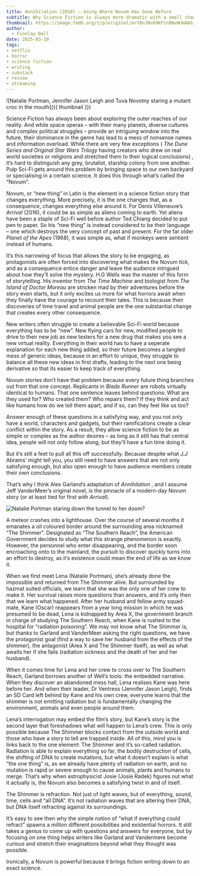 ```yaml
---
title: Annihilation (2018) – Going Where Novum Has Gone Before
subtitle: Why Science Fiction is always more dramatic with a small change rather than a big one.
thumbnail: https://image.tmdb.org/t/p/original/mrY8nJNnk9KFtn8NvWnHA8Gi1oI.jpg
author:
  - Finnlay Dall
date: 2025-03-10
tags:
- netflix
- horror
- science fiction
- writing
- substack
- review
- streaming
---
```

![Natalie Portman, Jennifer Jason Leigh and Tuva Novotny staring a mutant croc in the mouth]({{ thumbnail }})

Science Fiction has always been about exploring the outer reaches of our reality. And while space operas – with their many planets, diverse cultures and complex political struggles – provide an intriguing window into the future, their dominance in the genre has lead to a mess of nonsense names and information overload. While there are very few exceptions ( *The Dune Series and Original Star Wars Trilogy* having creators who drew on real world societies or religions and stretched them to their logical conclusions) *,* it’s hard to distinguish any grey, brutalist, starship colony from one another. Pulp Sci-Fi gets around this problem by bringing space to our own backyard or specialising in a certain science. It does this through what’s called the “Novum”.

Novum, or “new thing” in Latin is the element in a science fiction story that changes everything. More precisely, it is the one changes that, as a consequence, changes everything else around it. For Denis Villeneuve’s *Arrival* (2016), it could be as simple as aliens coming to earth. Yet aliens have been a staple of Sci-Fi well before author Ted Chiang decided to put pen to paper. So his “new thing” is instead considered to be their language – one which destroys the very concept of past and present. For the far older *Planet of the Apes* (1968), it was simple as, what if monkeys were sentient instead of humans.

It’s this narrowing of focus that allows the story to be engaging, as protagonists are often forced into discovering what makes the Novum tick, and as a consequence entice danger and leave the audience intrigued about how they’ll solve the mystery. H.G Wells was the master of this form of storytelling. His inventor from *The Time Machine* and biologist from *The Island of Doctor Moreau* are stricken mad by their adventures before the story even starts, but it only excites us more for what horrors await when they finally have the courage to recount their tales. This is because their discoveries of time travel and animal people are the one substantial change that creates every other consequence.

New writers often struggle to create a believable Sci-Fi world because everything has to be “new”. New flying cars for new, modified people to drive to their new job as new testers for a new drug that makes you see a new virtual reality. Everything in their world has to have a seperate explanation for each new thing added, so their future becomes a tangled mess of generic ideas, because in an effort to unique, they struggle to balance all these new ideas in first drafts, leading to the next one being derivative so that its easier to keep track of everything.

Novum stories don’t have that problem because every future thing branches out from that one concept. Replicants in *Blade Runner* are robots virtually identical to humans. That one sentence leaves behind questions: What are they used for? Who created them? Who repairs them? If they think and act like humans how do we tell them apart, and if so, can they feel like us too?

Answer enough of these questions in a satisfying way, and you not only have a world, characters and gadgets, but their ramifications create a clear conflict within the story. As a result, they allow science fiction to be as simple or complex as the author desires – as long as it still has that central idea, people will not only follow along, but they’ll have a fun time doing it.

But it’s still a feet to pull all this off successfully. Because despite what J.J Abrams’ might tell you, you still need to have answers that are not only satisfying enough, but also open enough to have audience members create their own conclusions.

That’s why I think Alex Garland’s adaptation of *Annihilation* , and I assume Jeff VanderMeer’s original novel, is the pinnacle of a modern-day Novum story (or at least tied for first with *Arrival*).

![Natalie Portman staring down the tunnel to her doom?](https://image.tmdb.org/t/p/original/9trZvBr44UGedUOiGo3jgSUw13e.jpg)

A meteor crashes into a lighthouse. Over the course of several months it emanates a oil coloured border around the surrounding area nicknamed “The Shimmer”. Designated as “The Southern Reach”, the American Government decides to study what this strange phenomenon is exactly. However, the personnel who enter disappearing, and the border soon encroaching onto to the mainland, the pursuit to discover quickly turns into an effort to destroy, as it’s existence could mean the end of life as we know it.

When we first meet Lena (Natalie Portman), she’s already done the impossible and returned from The Shimmer alive. But surrounded by hazmat suited officials, we learn that she was the only one of her crew to make it. Her survival raises more questions than answers, and it’s only then that we learn what happened. After her husband and fellow army squad-mate, Kane (Oscar) reappears from a year long mission in which he was presumed to be dead, Lena is kidnapped by Area X, the government branch in charge of studying The Southern Reach, when Kane is rushed to the hospital for “radiation poisoning”. We may not know what The Shimmer is, but thanks to Garland and VanderMeer asking the right questions, we have the protagonist goal (find a way to save her husband from the effects of the shimmer), the antagonist (Area X and The Shimmer itself), as well as what awaits her if she fails (radiation sickness and the death of her and her husband).

When it comes time for Lena and her crew to cross over to The Southern Reach, Garland borrows another of Well’s tools: the embedded narrative. When they discover an abandoned mess hall, Lena realises Kane was here before her. And when their leader, Dr Ventress (Jennifer Jason Leigh), finds an SD Card left behind by Kane and his own crew, everyone learns that the shimmer is not emitting radiation but is fundamentally changing the environment, animals and even people around them.

Lena’s interrogation may embed the film’s story, but Kane’s story is the second layer that foreshadows what will happen to Lena’s crew. This is only possible because The Shimmer blocks contact from the outside world and those who have a story to tell are trapped inside. All of this, mind you is links back to the one element: The Shimmer and it’s so-called radiation. Radiation is able to explain everything so far, the bodily destruction of cells, the shifting of DNA to create mutations, but what it doesn’t explain is what “the one thing” is, as we already have plenty of radiation on earth, and no mutation is rapid or severe enough to cause animals, plants and humans to merge. That’s why when astrophysicist Josie (Josie Radek) figures out what it actually is, the Novum also becomes a satisfying twist in and of itself.

The Shimmer is refraction. Not just of light waves, but of everything, sound, time, cells and “all DNA”. It’s not radiation waves that are altering their DNA, but DNA itself refracting against its surroundings.

It’s easy to see then why the simple notion of “what if everything could refract” spawns a million different possibilities and existential horrors. It still takes a genius to come up with questions and answers for everyone, but by focusing on one thing helps writers like Garland and Vandermere become curious and stretch their imaginations beyond what they thought was possible.

Ironically, a Novum is powerful because it brings fiction writing down to an exact science.
